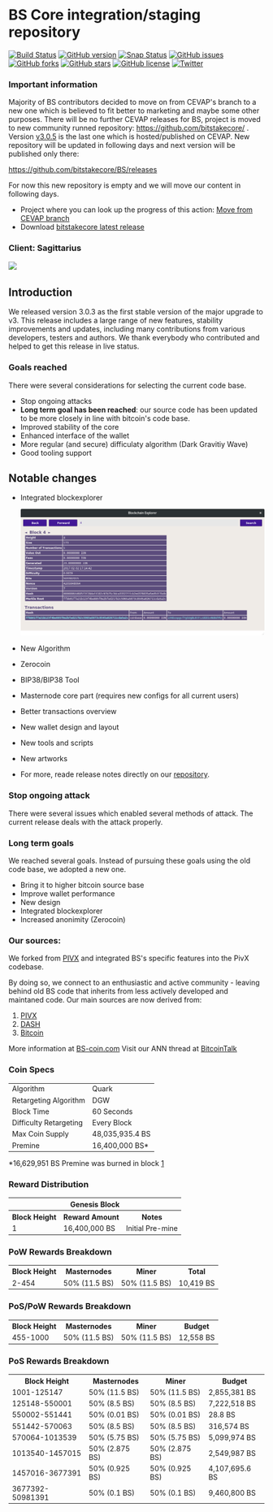 BS Core integration/staging repository
=====================================

[![Build Status](https://travis-ci.org/cevap/BS.svg?branch=master)](https://travis-ci.org/cevap/BS) [![GitHub version](https://badge.fury.io/gh/cevap%2FBS.svg)](https://badge.fury.io/gh/cevap%2FBS) [![Snap Status](https://build.snapcraft.io/badge/cevap/BS.svg)](https://build.snapcraft.io/user/cevap/BS) [![GitHub issues](https://img.shields.io/github/issues/cevap/BS.svg)](https://github.com/cevap/BS/issues) [![GitHub forks](https://img.shields.io/github/forks/cevap/BS.svg)](https://github.com/cevap/BS/network) [![GitHub stars](https://img.shields.io/github/stars/cevap/BS.svg)](https://github.com/cevap/BS/stargazers) [![GitHub license](https://img.shields.io/github/license/cevap/BS.svg)](https://github.com/cevap/BS) [![Twitter](https://img.shields.io/twitter/url/https/github.com/cevap/BS.svg?style=social)](https://twitter.com/intent/tweet?text=Wow:&url=https%3A%2F%2Fgithub.com%2Fcevap%2FBS)

### Important information

Majority of BS contributors decided to move on from CEVAP's branch to a new one which is believed to fit better to marketing and maybe some other purposes. There will be no further CEVAP releases for BS, project is moved to new community runned repository: https://github.com/bitstakecore/ . Version [v3.0.5](https://github.com/cevap/BS/releases/tag/3.0.5) is the last one which is hosted/published on CEVAP. New repository will be updated in following days and next version will be published only there: 

  https://github.com/bitstakecore/BS/releases
  
For now this new repository is empty and we will move our content in following days. 

  - Project where you can look up the progress of this action: [Move from CEVAP branch](https://github.com/orgs/bitstakecore/projects/1)
  - Download [bitstakecore latest release](https://github.com/bitstakecore/BS/releases)

### Client: Sagittarius

![](assets/images/Sagittarius.jpg)

## Introduction

We released version 3.0.3 as the first stable version of the major upgrade to v3. This release includes a large range of new features, stability improvements and updates, including many contributions from various developers, testers and authors. We thank everybody who contributed and helped to get this release in live status.

### Goals reached

There were several considerations for selecting the current code base.

  - Stop ongoing attacks
  - **Long term goal has been reached**: our source code has been updated to be more closely in line with bitcoin's code base.
  - Improved stability of the core
  - Enhanced interface of the wallet
  - More regular (and secure) difficulaty algorithm (Dark Gravitiy Wave)
  - Good tooling support
 
## Notable changes

 - Integrated blockexplorer

   ![Blockexplorer](assets/images/integrated-blockexplorer.png)

 - New Algorithm
 - Zerocoin
 - BIP38/BIP38 Tool
 - Masternode core part (requires new configs for all current users)
 - Better transactions overview
 - New wallet design and layout
 - New tools and scripts
 - New artworks
 - For more, reade release notes directly on our [repository](https://github.com/cevap/BS).
### Stop ongoing attack

There were several issues which enabled several methods of attack. The current release deals with the attack properly.

### Long term goals
We reached several goals. Instead of pursuing these goals using the old code base, we adopted a new one.

 - Bring it to higher bitcoin source base
 - Improve wallet performance
 - New design
 - Integrated blockexplorer
 - Increased anonimity (Zerocoin)

### Our sources: 
We forked from [PIVX](https://github.com/PIVX-Project/PIVX) and integrated BS's specific features into the PivX codebase.

By doing so, we connect to an enthusiastic and active community - leaving behind old BS code that inherits from less actively developed and maintaned code. Our main sources are now derived from:

  1. [PIVX](https://github.com/PIVX-Project/PIVX)
  1. [DASH](https://github.com/dashpay/dash)
  1. [Bitcoin](https://github.com/bitcoin/bitcoin)


More information at [BS-coin.com](https://www.BS-coin.com) Visit our ANN thread at [BitcoinTalk](https://bitcointalk.org/index.php?topic=1443633.7200)

### Coin Specs
<table>
<tr><td>Algorithm</td><td>Quark</td></tr>
<tr><td>Retargeting Algorithm</td><td>DGW</td></tr>
<tr><td>Block Time</td><td>60 Seconds</td></tr>
<tr><td>Difficulty Retargeting</td><td>Every Block</td></tr>
<tr><td>Max Coin Supply</td><td>48,035,935.4 BS</td></tr>
<tr><td>Premine</td><td>16,400,000 BS*</td></tr>
</table>

*16,629,951 BS Premine was burned in block [1](https://chainz.cryptoid.info/BS/block.dws?000000ed2f68cd6c7935831cc1d473da7c6decdb87e8b5dba0afff0b00002690.htm)

### Reward Distribution

<table>
<th colspan=4>Genesis Block</th>
<tr><th>Block Height</th><th>Reward Amount</th><th>Notes</th></tr>
<tr><td>1</td><td>16,400,000 BS</td><td>Initial Pre-mine</td></tr>
</table>

### PoW Rewards Breakdown

<table>
<th>Block Height</th><th>Masternodes</th><th>Miner</th><th>Total</th>
<tr><td>2-454</td><td>50% (11.5 BS)</td><td>50% (11.5 BS)</td><td>10,419 BS</td></tr>
</table>

### PoS/PoW Rewards Breakdown

<table>
<th>Block Height</th><th>Masternodes</th><th>Miner</th><th>Budget</th>
<tr><td>455-1000</td><td>50% (11.5 BS)</td><td>50% (11.5 BS)</td><td>12,558 BS</td></tr>
</table>

### PoS Rewards Breakdown

<table>
<th>Block Height</th><th>Masternodes</th><th>Miner</th><th>Budget</th>
<tr><td>1001-125147</td><td>50% (11.5 BS)</td><td>50% (11.5 BS)</td><td>2,855,381 BS</td></tr>
<tr><td>125148-550001</td><td>50% (8.5 BS)</td><td>50% (8.5 BS)</td><td>7,222,518 BS</td></tr>
<tr><td>550002-551441</td><td>50% (0.01 BS)</td><td>50% (0.01 BS)</td><td>28.8 BS</td></tr>
<tr><td>551442-570063</td><td>50% (8.5 BS)</td><td>50% (8.5 BS)</td><td>316,574 BS</td></tr>
<tr><td>570064-1013539</td><td>50% (5.75 BS)</td><td>50% (5.75 BS)</td><td>5,099,974 BS</td></tr>
<tr><td>1013540-1457015</td><td>50% (2.875 BS)</td><td>50% (2.875 BS)</td><td>2,549,987 BS</td></tr>
<tr><td>1457016-3677391</td><td>50% (0.925 BS)</td><td>50% (0.925 BS)</td><td>4,107,695.6 BS</td></tr>
<tr><td>3677392-50981391</td><td>50% (0.1 BS)</td><td>50% (0.1 BS)</td><td>9,460,800 BS</td></tr>
</table>

